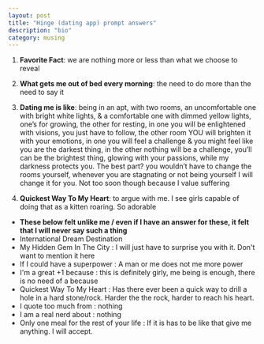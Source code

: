```yaml
---
layout: post
title: "Hinge (dating app) prompt answers"
description: "bio"
category: musing
---
```


1. **Favorite Fact**: we are nothing more or less than what we choose to reveal

2. **What gets me out of bed every morning**: the need to do more than the need to say it

3. **Dating me is like**: being in an apt, with two rooms, an uncomfortable one with bright white lights, & a comfortable one with dimmed yellow lights, one’s for growing, the other for resting, in one you will be enlightened with visions, you just have to follow, the other room YOU will brighten it with your emotions, in one you will feel a challenge & you might feel like you are the darkest thing, in the other nothing will be a challenge, you’ll can be the brightest thing, glowing with your passions, while my darkness protects you. The best part? you wouldn’t have to change the rooms yourself, whenever you are stagnating or not being yourself I will change it for you. Not too soon though because I value suffering

4. **Quickest Way To My Heart**: to argue with me. I see girls capable of doing that as a  kitten roaring. So adorable

- **These below felt unlike me / even if I have an answer for these, it felt that I will never say such a thing** 
 - International Dream Destination
 - My Hidden Gem In The City : I will just have to surprise you with it. Don't want to mention it here
 - If I could have a superpower : A man or me does not me more power
 - I'm a great +1 because : this is definitely girly, me being is enough, there is no need of a because
 - Quickest Way To My Heart : Has there ever been a quick way to drill a hole in a hard stone/rock. Harder the the rock, harder to reach his heart.
 - I quote too much from : nothing
 - I am a real nerd about : nothing
 - Only one meal for the rest of your life : If it is has to be like that give me anything. I will accept.

